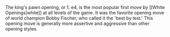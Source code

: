 The king's pawn opening, or 1. e4, is the most popular first move by [[White Openings|white]] at all levels of the game. It was the favorite opening move of world champion Bobby Fischer, who called it the 'best by test.' This opening move is generally more assertive and aggressive than other opening styles.
